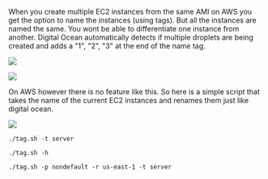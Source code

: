 When you create multiple EC2 instances from the same AMI on AWS you get the option to name the instances (using tags). But all the instances are named the same. You wont be able to differentiate one instance from another. Digital Ocean automatically detects if multiple droplets are being created and adds a "1", "2", "3" at the end of the name tag.

![](https://i.imgur.com/NJa8K5U.png)

![](https://i.imgur.com/qSSxpl0.png)

On AWS however there is no feature like this. So here is a simple script that takes the name of the current EC2 instances and renames them just like digital ocean. 

![](https://i.imgur.com/4OtwTOy.png)

```
./tag.sh -t server

./tag.sh -h

./tag.sh -p nondefault -r us-east-1 -t server
```